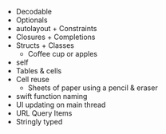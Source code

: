 - Decodable
- Optionals
- autolayout + Constraints
- Closures + Completions
- Structs + Classes
  - Coffee cup or apples
- self
- Tables & cells
- Cell reuse
  - Sheets of paper using a pencil & eraser
- swift function naming
- UI updating on main thread
- URL Query Items
- Stringly typed
